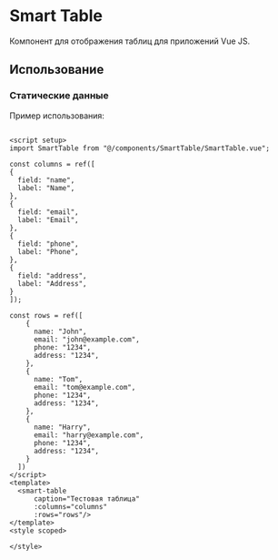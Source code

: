 # Smart Table

Компонент для отображения таблиц для приложений Vue JS.

## Использование

### Статические данные

Пример использования:

```vue

<script setup>
import SmartTable from "@/components/SmartTable/SmartTable.vue";

const columns = ref([
{
  field: "name",
  label: "Name",
},
{
  field: "email",
  label: "Email",
},
{
  field: "phone",
  label: "Phone",
},
{
  field: "address",
  label: "Address",
}
]);

const rows = ref([
    {
      name: "John",
      email: "john@example.com",
      phone: "1234",
      address: "1234",
    },
    {
      name: "Tom",
      email: "tom@example.com",
      phone: "1234",
      address: "1234",
    },
    {
      name: "Harry",
      email: "harry@example.com",
      phone: "1234",
      address: "1234",
    }
  ])
</script>
<template>
  <smart-table
      caption="Тестовая таблица"
      :columns="columns"
      :rows="rows"/>
</template>
<style scoped>
  
</style>

```

